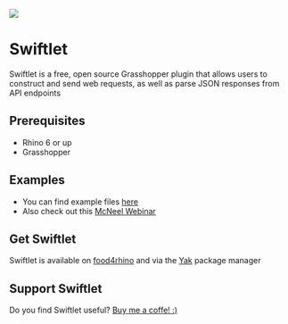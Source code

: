![](https://github.com/enmerk4r/Swiftlet/blob/main/Assets/Logo/Logo_Readme.png)

# Swiftlet
Swiftlet is a free, open source Grasshopper plugin that allows users to construct and send web requests, as well as parse JSON responses from API endpoints

## Prerequisites
* Rhino 6 or up
* Grasshopper

## Examples
* You can find example files [here](https://github.com/enmerk4r/Swiftlet/tree/main/Examples)
* Also check out this [McNeel Webinar](https://www.youtube.com/watch?v=j1Y7mkPRmXE)

## Get Swiftlet
Swiftlet is available on [food4rhino](https://www.food4rhino.com/en/app/swiftlet) and via the [Yak](https://developer.rhino3d.com/guides/yak/what-is-yak/) package manager

## Support Swiftlet
Do you find Swiftlet useful? [Buy me a coffe! :)](https://www.buymeacoffee.com/enmerk4r)
